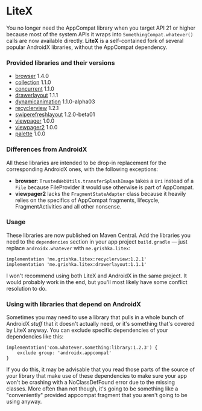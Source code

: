 # LiteX

You no longer need the AppCompat library when you target API 21 or higher because most of the system APIs it wraps into `SomethingCompat.whatever()` calls are now available directly. **LiteX** is a self-contained fork of several popular AndroidX libraries, without the AppCompat dependency.

### Provided libraries and their versions

* [browser](https://developer.android.com/jetpack/androidx/releases/browser) 1.4.0
* [collection](https://developer.android.com/jetpack/androidx/releases/collection) 1.1.0
* [concurrent](https://developer.android.com/jetpack/androidx/releases/concurrent) 1.1.0
* [drawerlayout](https://developer.android.com/jetpack/androidx/releases/drawerlayout) 1.1.1
* [dynamicanimation](https://developer.android.com/jetpack/androidx/releases/dynamicanimation) 1.1.0-alpha03
* [recyclerview](https://developer.android.com/jetpack/androidx/releases/recyclerview) 1.2.1
* [swiperefreshlayout](https://developer.android.com/jetpack/androidx/releases/swiperefreshlayout) 1.2.0-beta01
* [viewpager](https://developer.android.com/jetpack/androidx/releases/viewpager) 1.0.0
* [viewpager2](https://developer.android.com/jetpack/androidx/releases/viewpager2) 1.0.0
* [palette](https://developer.android.com/jetpack/androidx/releases/palette) 1.0.0

### Differences from AndroidX

All these libraries are intended to be drop-in replacement for the corresponding AndroidX ones, with the following exceptions:
* **browser**: `TrustedWebUtils.transferSplashImage` takes a `Uri` instead of a `File` because FileProvider it would use otherwise is part of AppCompat.
* **viewpager2** lacks the `FragmentStateAdapter` class because it heavily relies on the specifics of AppCompat fragments, lifecycle, FragmentActivities and all other nonsense.

### Usage

These libraries are now published on Maven Central. Add the libraries you need to the `dependencies` section in your app project `build.gradle` — just replace `androidx.whatever` with `me.grishka.litex`:

```
implementation 'me.grishka.litex:recyclerview:1.2.1'
implementation 'me.grishka.litex:drawerlayout:1.1.1'
```

I won't recommend using both LiteX and AndroidX in the same project. It would probably work in the end, but you'll most likely have some conflict resolution to do.

### Using with libraries that depend on AndroidX

Sometimes you may need to use a library that pulls in a whole bunch of AndroidX _stuff_ that it doesn't actually need, or it's something that's covered by LiteX anyway. You can exclude specific dependencies of your dependencies like this:

```
implementation('com.whatever.something:library:1.2.3') {
	exclude group: 'androidx.appcompat'
}
```

If you do this, it may be advisable that you read those parts of the source of your library that make use of these dependencies to make sure your app won't be crashing with a NoClassDefFound error due to the missing classes. More often than not though, it's going to be something like a "conveniently" provided appcompat fragment that you aren't going to be using anyway.
